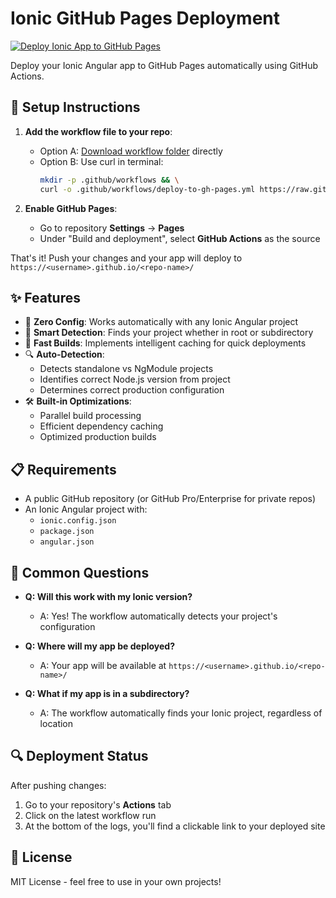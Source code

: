 # Ionic GitHub Pages Deployment
[![Deploy Ionic App to GitHub Pages](https://github.com/danielcregg/ionic-deploy-github-pages/actions/workflows/deploy-to-gh-pages.yml/badge.svg)](https://github.com/danielcregg/ionic-deploy-github-pages/actions/workflows/deploy-to-gh-pages.yml)

Deploy your Ionic Angular app to GitHub Pages automatically using GitHub Actions.

## 🚀 Setup Instructions

1. **Add the workflow file to your repo**:
   - Option A: [Download workflow folder](.github/workflows/deploy.yml) directly
   - Option B: Use curl in terminal:
     ```bash
     mkdir -p .github/workflows && \
     curl -o .github/workflows/deploy-to-gh-pages.yml https://raw.githubusercontent.com/danielcregg/ionic-deploy-github-pages/main/.github/workflows/deploy-to-gh-pages.yml
     ```

2. **Enable GitHub Pages**:
   - Go to repository **Settings** → **Pages**
   - Under "Build and deployment", select **GitHub Actions** as the source

That's it! Push your changes and your app will deploy to `https://<username>.github.io/<repo-name>/`

## ✨ Features

- 🔄 **Zero Config**: Works automatically with any Ionic Angular project
- 🎯 **Smart Detection**: Finds your project whether in root or subdirectory
- 🏃 **Fast Builds**: Implements intelligent caching for quick deployments
- 🔍 **Auto-Detection**:
  - Detects standalone vs NgModule projects
  - Identifies correct Node.js version from project
  - Determines correct production configuration
- 🛠️ **Built-in Optimizations**:
  - Parallel build processing
  - Efficient dependency caching
  - Optimized production builds

## 📋 Requirements

- A public GitHub repository (or GitHub Pro/Enterprise for private repos)
- An Ionic Angular project with:
  - `ionic.config.json`
  - `package.json`
  - `angular.json`

## 🤔 Common Questions

- **Q: Will this work with my Ionic version?**
  - A: Yes! The workflow automatically detects your project's configuration

- **Q: Where will my app be deployed?**
  - A: Your app will be available at `https://<username>.github.io/<repo-name>/`

- **Q: What if my app is in a subdirectory?**
  - A: The workflow automatically finds your Ionic project, regardless of location

## 🔍 Deployment Status

After pushing changes:
1. Go to your repository's **Actions** tab
2. Click on the latest workflow run
3. At the bottom of the logs, you'll find a clickable link to your deployed site

## 📝 License

MIT License - feel free to use in your own projects!
